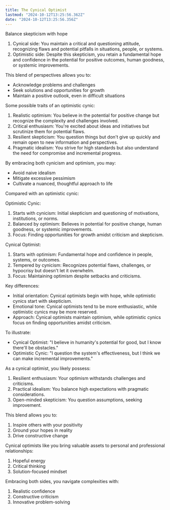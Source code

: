 ```yaml
---
title: The Cynical Optimist
lastmod: "2024-10-12T13:25:56.362Z"
date: "2024-10-12T13:25:56.356Z"
---
```


Balance skepticism with hope

1. Cynical side: You maintain a critical and questioning attitude, recognizing flaws and potential pitfalls in situations, people, or systems.
2. Optimistic side: Despite this skepticism, you retain a fundamental hope and confidence in the potential for positive outcomes, human goodness, or systemic improvements.

This blend of perspectives allows you to:

- Acknowledge problems and challenges
- Seek solutions and opportunities for growth
- Maintain a positive outlook, even in difficult situations

Some possible traits of an optimistic cynic:

1. Realistic optimism: You believe in the potential for positive change but recognize the complexity and challenges involved.
2. Critical enthusiasm: You're excited about ideas and initiatives but scrutinize them for potential flaws.
3. Resilient skepticism: You question things but don't give up quickly and remain open to new information and perspectives.
4. Pragmatic idealism: You strive for high standards but also understand the need for compromise and incremental progress.

By embracing both cynicism and optimism, you may:

- Avoid naive idealism
- Mitigate excessive pessimism
- Cultivate a nuanced, thoughtful approach to life

Compared with an optimistic cynic:

Optimistic Cynic:

1. Starts with cynicism: Initial skepticism and questioning of motivations, institutions, or norms.
2. Balanced by optimism: Believes in potential for positive change, human goodness, or systemic improvements.
3. Focus: Finding opportunities for growth amidst criticism and skepticism.

Cynical Optimist:

1. Starts with optimism: Fundamental hope and confidence in people, systems, or outcomes.
2. Tempered by cynicism: Recognizes potential flaws, challenges, or hypocrisy but doesn't let it overwhelm.
3. Focus: Maintaining optimism despite setbacks and criticisms.

Key differences:

- Initial orientation: Cynical optimists begin with hope, while optimistic cynics start with skepticism.
- Emotional tone: Cynical optimists tend to be more enthusiastic, while optimistic cynics may be more reserved.
- Approach: Cynical optimists maintain optimism, while optimistic cynics focus on finding opportunities amidst criticism.

To illustrate:

- Cynical Optimist: "I believe in humanity's potential for good, but I know there'll be obstacles."
- Optimistic Cynic: "I question the system's effectiveness, but I think we can make incremental improvements."

As a cynical optimist, you likely possess:

1. Resilient enthusiasm: Your optimism withstands challenges and criticisms.
2. Practical idealism: You balance high expectations with pragmatic considerations.
3. Open-minded skepticism: You question assumptions, seeking improvement.

This blend allows you to:

1. Inspire others with your positivity
2. Ground your hopes in reality
3. Drive constructive change

Cynical optimists like you bring valuable assets to personal and professional relationships:

1. Hopeful energy
2. Critical thinking
3. Solution-focused mindset

Embracing both sides, you navigate complexities with:

1. Realistic confidence
2. Constructive criticism
3. Innovative problem-solving
